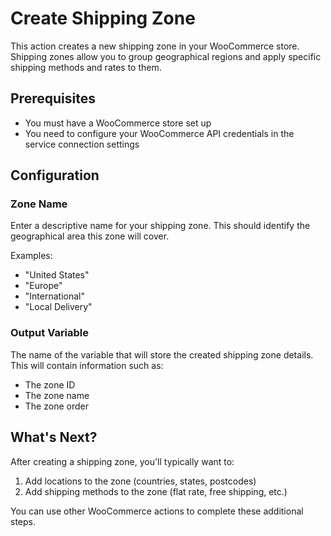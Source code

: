 # Create Shipping Zone

This action creates a new shipping zone in your WooCommerce store. Shipping zones allow you to group geographical regions and apply specific shipping methods and rates to them.

## Prerequisites

- You must have a WooCommerce store set up
- You need to configure your WooCommerce API credentials in the service connection settings

## Configuration

### Zone Name

Enter a descriptive name for your shipping zone. This should identify the geographical area this zone will cover.

Examples:
- "United States"
- "Europe"
- "International"
- "Local Delivery"

### Output Variable

The name of the variable that will store the created shipping zone details. This will contain information such as:
- The zone ID
- The zone name
- The zone order

## What's Next?

After creating a shipping zone, you'll typically want to:

1. Add locations to the zone (countries, states, postcodes)
2. Add shipping methods to the zone (flat rate, free shipping, etc.)

You can use other WooCommerce actions to complete these additional steps.